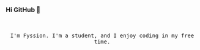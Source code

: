 ### Hi GitHub 👋

<p align="center">
  <br><br>
  <samp>
    I'm Fyssion. I'm a student, and I enjoy coding in my free time.
  </samp>
</p>
